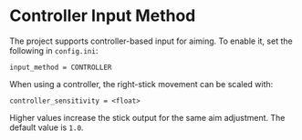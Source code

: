 # Controller Input Method

The project supports controller-based input for aiming. To enable it, set the following in `config.ini`:

```
input_method = CONTROLLER
```

When using a controller, the right-stick movement can be scaled with:

```
controller_sensitivity = <float>
```

Higher values increase the stick output for the same aim adjustment. The default value is `1.0`.
